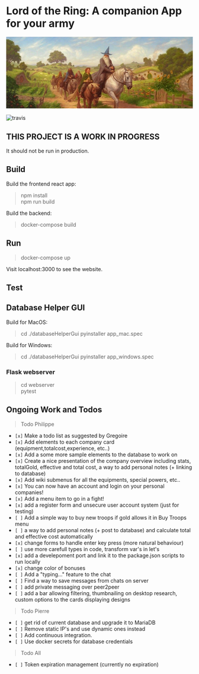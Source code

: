 # Lord of the Ring: A companion App for your army

![alt text](https://raw.githubusercontent.com/WeiPhil/LotrArmyCompanion/master/src/assets/images/tempCardBackground1.jpg)

![travis](https://travis-ci.org/WeiPhil/LotrArmyCompanion.svg?branch=master)

## THIS PROJECT IS A WORK IN PROGRESS

It should not be run in production.

## Build

Build the frontend react app:

> npm install  
> npm run build

Build the backend:

> docker-compose build

## Run

> docker-compose up

Visit localhost:3000 to see the website.

## Test

## Database Helper GUI

Build for MacOS:

> cd ./databaseHelperGui
> pyinstaller app_mac.spec

Build for Windows:

> cd ./databaseHelperGui
> pyinstaller app_windows.spec

### Flask webserver

> cd webserver  
> pytest

## Ongoing Work and Todos

> Todo Philippe

- `[x]` Make a todo list as suggested by Gregoire
- `[x]` Add elements to each company card (equipment,totalcost,experience, etc..)
- `[x]` Add a some more sample elements to the database to work on
- `[x]` Create a nice presentation of the company overview including stats, totalGold, effective and total cost, a way to add personal notes (+ linking to database)
- `[x]` Add wiki submenus for all the equipments, special powers, etc..
- `[x]` You can now have an account and login on your personal companies!
- `[x]` Add a menu item to go in a fight!
- `[x]` add a register form and unsecure user account system (just for testing)
- `[ ]` Add a simple way to buy new troops if gold allows it in Buy Troops menu
- `[ ]` a way to add personal notes (+ post to database) and calculate total and effective cost automatically
- `[x]` change forms to handle enter key press (more natural behaviour)
- `[ ]` use more carefull types in code, transform var's in let's
- `[x]` add a develepoment port and link it to the package.json scripts to run locally
- `[x]` change color of bonuses
- `[ ]` Add a "typing..." feature to the chat
- `[ ]` Find a way to save messages from chats on server
- `[ ]` add private messaging over peer2peer
- `[ ]` add a bar allowing filtering, thumbnailing on desktop research, custom options to the cards displaying designs

> Todo Pierre

- `[ ]` get rid of current database and upgrade it to MariaDB
- `[ ]` Remove static IP's and use dynamic ones instead
- `[ ]` Add continuous integration.
- `[ ]` Use docker secrets for database credentials

> Todo All

- `[ ]` Token expiration management (currently no expiration)
